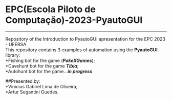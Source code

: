 # EPC(Escola Piloto de Computação)-2023-PyautoGUI
---
 Repository of the Introduction to PyautoGUI apresentation for the EPC 2023 - UFERSA  
 This repository contains 3 examples of automation using the **PyautoGUI** library:  
    *Fishing bot for the game (__*PokeXGames*__);  
    *Cavehunt bot for the game __*Tibia*__;  
    *Autohunt bot for the game...__*in progress*__   

 ##Presented by:  
 *Vinícius Gabriel Lima de Oliveira;   
 *Artur Segantini Guedes.  
